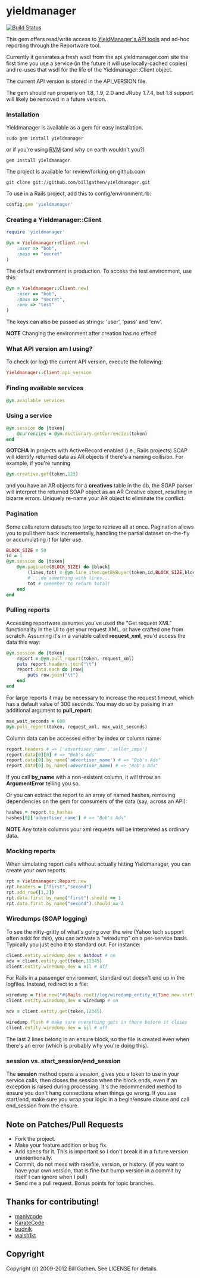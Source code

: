 # yieldmanager

[![Build Status](https://travis-ci.org/billgathen/yieldmanager.png)](https://travis-ci.org/billgathen/yieldmanager)

This gem offers read/write access to [YieldManager's API tools](https://api.yieldmanager.com/doc/) and
ad-hoc reporting through the Reportware tool.

Currently it generates a fresh wsdl from the api.yieldmanager.com site the
first time you use a service (in the future it will use locally-cached
copies) and re-uses that wsdl for the life of the Yieldmanager::Client object.

The current API version is stored in the API_VERSION file.

The gem should run properly on 1.8, 1.9, 2.0 and JRuby 1.7.4, but 1.8 support will likely be removed in a future version.

### Installation

Yieldmanager is available as a gem for easy installation.

```
sudo gem install yieldmanager
```

or if you're using [RVM](https://rvm.beginrescueend.com/) (and why on earth wouldn't you?)

```
gem install yieldmanager
```

The project is available for review/forking on github.com

```
git clone git://github.com/billgathen/yieldmanager.git
```

To use in a Rails project, add this to config/environment.rb:

```ruby
config.gem 'yieldmanager'
```

### Creating a Yieldmanager::Client

```ruby
require 'yieldmanager'

@ym = Yieldmanager::Client.new(
	:user => "bob",
	:pass => "secret"
)
```

The default environment is production.
To access the test environment, use this:

```ruby
@ym = Yieldmanager::Client.new(
	:user => "bob",
	:pass => "secret",
	:env => "test"
)
```

The keys can also be passed as strings: 'user', 'pass' and 'env'.

**NOTE** Changing the environment after creation has no effect!

### What API version am I using?

To check (or log) the current API version, execute the following:

```ruby
Yieldmanager::Client.api_version
```

### Finding available services

```ruby
@ym.available_services
```

### Using a service

```ruby
@ym.session do |token|
	@currencies = @ym.dictionary.getCurrencies(token)
end
```

**GOTCHA** In projects with ActiveRecord enabled (i.e., Rails projects)
SOAP will identify returned data as AR objects if there's a
naming collision. For example, if you're running

```ruby
@ym.creative.get(token,123)
```

and you have an AR objects for a **creatives** table in the db, the
SOAP parser will interpret the returned SOAP object as
an AR Creative object, resulting in bizarre errors. Uniquely
re-name your AR object to eliminate the conflict.

### Pagination

Some calls return datasets too large to retrieve all at once.
Pagination allows you to pull them back incrementally, handling
the partial dataset on-the-fly or accumulating it for later use.

```ruby
BLOCK_SIZE = 50
id = 1
@ym.session do |token|
	@ym.paginate(BLOCK_SIZE) do |block|
		(lines,tot) = @ym.line_item.getByBuyer(token,id,BLOCK_SIZE,block)
		# ...do something with lines...
		tot # remember to return total!
	end
end
```


### Pulling reports

Accessing reportware assumes you've used the "Get request XML"
functionality in the UI to get your request XML, or have
crafted one from scratch. Assuming it's in a variable called
**request_xml**, you'd access the data this way:

```ruby
@ym.session do |token|
	report = @ym.pull_report(token, request_xml)
	puts report.headers.join("\t")
	report.data.each do |row|
		puts row.join("\t")
	end
end
```

For large reports it may be necessary to increase the request
timeout, which has a default value of 300 seconds. You may do
so by passing in an additional argument to **pull_report**:

```ruby
max_wait_seconds = 600
@ym.pull_report(token, request_xml, max_wait_seconds)
```

Column data can be accessed either by index or column name:

```ruby
report.headers # => ['advertiser_name','seller_imps']
report.data[0][0] # => "Bob's Ads"
report.data[0].by_name('advertiser_name') # => "Bob's Ads"
report.data[0].by_name(:advertiser_name) # => "Bob's Ads"
```

If you call **by_name** with a non-existent column, it will throw an
**ArgumentError** telling you so.

Or you can extract the report to an array of named hashes, removing
dependencies on the gem for consumers of the data (say, across an API):

```ruby
hashes = report.to_hashes
hashes[0]['advertiser_name'] # => "Bob's Ads"
```

**NOTE** Any totals columns your xml requests will be interpreted
as ordinary data.

### Mocking reports

When simulating report calls without actually hitting Yieldmanager, you can
create your own reports.

```ruby
rpt = Yieldmanager::Report.new
rpt.headers = ["first","second"]
rpt.add_row([1,2])
rpt.data.first.by_name("first").should == 1
rpt.data.first.by_name("second").should == 2
```

### Wiredumps (SOAP logging)

To see the nitty-gritty of what's going over the wire (Yahoo tech support often asks for this),
you can activate a "wiredump" on a per-service basis. Typically you just echo it to standard out.
For instance:

```ruby
client.entity.wiredump_dev = $stdout # on
adv = client.entity.get(token,12345)
client.entity.wiredump_dev = nil # off
```

For Rails in a passenger environment, standard out doesn't end up in the logfiles.
Instead, redirect to a file:

```ruby
wiredump = File.new("#{Rails.root}/log/wiredump_entity_#{Time.new.strftime('%H%M%S')}.log",'w')
client.entity.wiredump_dev = wiredump # on

adv = client.entity.get(token,12345)

wiredump.flush # make sure everything gets in there before it closes
client.entity.wiredump_dev = nil # off
```

The last 2 lines belong in an ensure block, so the file is created even
when there's an error (which is probably why you're doing this).

### session vs. start_session/end_session

The **session** method opens a session, gives you a token to use in your service
calls, then closes the session when the block ends, even if an exception is
raised during processing. It's the recommended method to ensure you don't
hang connections when things go wrong. If you use start/end, make sure you
wrap your logic in a begin/ensure clause and call end_session from the ensure.

## Note on Patches/Pull Requests

* Fork the project.
* Make your feature addition or bug fix.
* Add specs for it. This is important so I don't break it in a
  future version unintentionally.
* Commit, do not mess with rakefile, version, or history.
  (if you want to have your own version, that is fine but
  bump version in a commit by itself I can ignore when I pull)
* Send me a pull request. Bonus points for topic branches.

## Thanks for contributing!
* [manlycode](https://github.com/manlycode)
* [KarateCode](https://github.com/KarateCode)
* [budnik](https://github.com/budnik) 
* [walsh1kt](http://github.com/walsh1kt)

## Copyright

Copyright (c) 2009-2012 Bill Gathen. See LICENSE for details.
